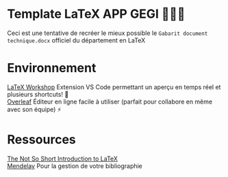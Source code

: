 # Template LaTeX APP GEGI 📝✍🏼
Ceci est une tentative de recréer le mieux possible le `Gabarit document technique.docx` officiel du département en LaTeX

# Environnement
[LaTeX Workshop](https://marketplace.visualstudio.com/items?itemName=James-Yu.latex-workshop) Extension VS Code permettant un aperçu en temps réel et plusieurs shortcuts! 🤟\
[Overleaf](https://www.overleaf.com/project) Éditeur en ligne facile à utiliser (parfait pour collabore en même avec son équipe) ⚡️

# Ressources
[The Not So Short Introduction to LaTeX](https://tobi.oetiker.ch/lshort/lshort.pdf)\
[Mendelay](https://www.mendeley.com/newsfeed) Pour la gestion de votre bibliographie
 
